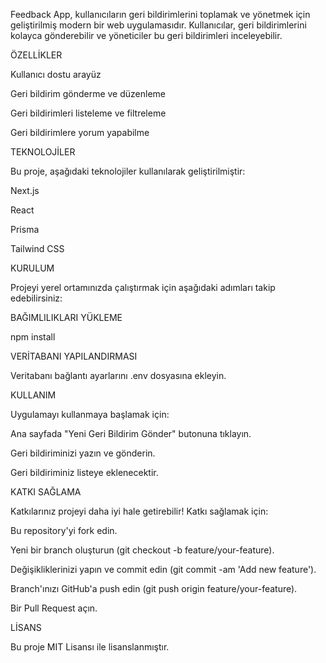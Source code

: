 Feedback App, kullanıcıların geri bildirimlerini toplamak ve yönetmek için geliştirilmiş modern bir web uygulamasıdır. Kullanıcılar, geri bildirimlerini kolayca gönderebilir ve yöneticiler bu geri bildirimleri inceleyebilir.


ÖZELLİKLER

Kullanıcı dostu arayüz

Geri bildirim gönderme ve düzenleme

Geri bildirimleri listeleme ve filtreleme

Geri bildirimlere yorum yapabilme

TEKNOLOJİLER

Bu proje, aşağıdaki teknolojiler kullanılarak geliştirilmiştir:

Next.js

React

Prisma

Tailwind CSS

KURULUM

Projeyi yerel ortamınızda çalıştırmak için aşağıdaki adımları takip edebilirsiniz:

BAĞIMLILIKLARI YÜKLEME

npm install

VERİTABANI YAPILANDIRMASI

Veritabanı bağlantı ayarlarını .env dosyasına ekleyin.

KULLANIM

Uygulamayı kullanmaya başlamak için:

Ana sayfada "Yeni Geri Bildirim Gönder" butonuna tıklayın.

Geri bildiriminizi yazın ve gönderin.

Geri bildiriminiz listeye eklenecektir.

KATKI SAĞLAMA

Katkılarınız projeyi daha iyi hale getirebilir! Katkı sağlamak için:

Bu repository'yi fork edin.

Yeni bir branch oluşturun (git checkout -b feature/your-feature).

Değişikliklerinizi yapın ve commit edin (git commit -am 'Add new feature').

Branch'ınızı GitHub'a push edin (git push origin feature/your-feature).

Bir Pull Request açın.

LİSANS

Bu proje MIT Lisansı ile lisanslanmıştır.
